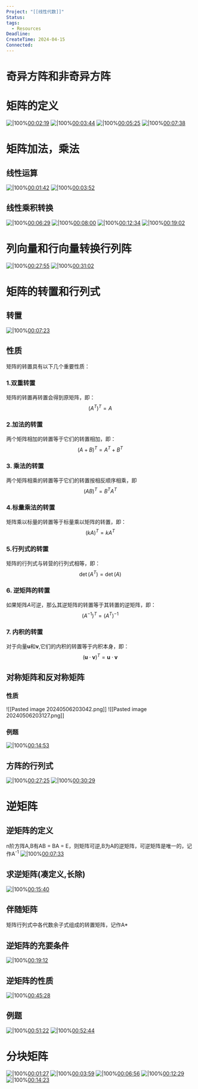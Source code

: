 ```yaml
---
Project: "[[线性代数]]"
Status: 
tags:
  - Resources
Deadline: 
CreateTime: 2024-04-15
Connected:
---
```

# 奇异方阵和非奇异方阵
# 矩阵的定义
![|100%](ziyunote-20240415_220945.jpg)[00:02:19](ziyunote://play?path=https%3A%2F%2Fwww.bilibili.com%2Fvideo%2FBV1eY4y1W7Gd%3Fp%3D6%26vd_source%3D8b450300cfa6415cb0312754cf65ba30&time=00:02:19)
![|100%](ziyunote-20240415_221025.jpg)[00:03:44](ziyunote://play?path=https%3A%2F%2Fwww.bilibili.com%2Fvideo%2FBV1eY4y1W7Gd%3Fp%3D6%26vd_source%3D8b450300cfa6415cb0312754cf65ba30&time=00:03:44)
![|100%](ziyunote-20240415_221101.jpg)[00:05:25](ziyunote://play?path=https%3A%2F%2Fwww.bilibili.com%2Fvideo%2FBV1eY4y1W7Gd%3Fp%3D6%26vd_source%3D8b450300cfa6415cb0312754cf65ba30&time=00:05:25)
![|100%](ziyunote-20240415_221220.jpg)[00:07:38](ziyunote://play?path=https%3A%2F%2Fwww.bilibili.com%2Fvideo%2FBV1eY4y1W7Gd%3Fp%3D6%26vd_source%3D8b450300cfa6415cb0312754cf65ba30&time=00:07:38)
# 矩阵加法，乘法
## 线性运算
![|100%](ziyunote-20240415_221310.jpg)[00:01:42](ziyunote://play?path=https%3A%2F%2Fwww.bilibili.com%2Fvideo%2FBV1eY4y1W7Gd%3Fp%3D7%26spm_id_from%3DpageDriver%26vd_source%3D8b450300cfa6415cb0312754cf65ba30&time=00:01:42)
![|100%](ziyunote-20240415_221339.jpg)[00:03:52](ziyunote://play?path=https%3A%2F%2Fwww.bilibili.com%2Fvideo%2FBV1eY4y1W7Gd%3Fp%3D7%26spm_id_from%3DpageDriver%26vd_source%3D8b450300cfa6415cb0312754cf65ba30&time=00:03:52)

## 线性乘积转换
![|100%](ziyunote-20240415_221537.jpg)[00:06:29](ziyunote://play?path=https%3A%2F%2Fwww.bilibili.com%2Fvideo%2FBV1eY4y1W7Gd%3Fp%3D7%26spm_id_from%3DpageDriver%26vd_source%3D8b450300cfa6415cb0312754cf65ba30&time=00:06:29)
![|100%](ziyunote-20240415_221807.jpg)[00:08:00](ziyunote://play?path=https%3A%2F%2Fwww.bilibili.com%2Fvideo%2FBV1eY4y1W7Gd%3Fp%3D7%26spm_id_from%3DpageDriver%26vd_source%3D8b450300cfa6415cb0312754cf65ba30&time=00:08:00)
![|100%](ziyunote-20240415_222220.jpg)[00:12:34](ziyunote://play?path=https%3A%2F%2Fwww.bilibili.com%2Fvideo%2FBV1eY4y1W7Gd%3Fp%3D7%26spm_id_from%3DpageDriver%26vd_source%3D8b450300cfa6415cb0312754cf65ba30&time=00:12:34)
![|100%](ziyunote-20240415_222602.jpg)[00:19:02](ziyunote://play?path=https%3A%2F%2Fwww.bilibili.com%2Fvideo%2FBV1eY4y1W7Gd%3Fp%3D7%26spm_id_from%3DpageDriver%26vd_source%3D8b450300cfa6415cb0312754cf65ba30&time=00:19:02)

# 列向量和行向量转换行列阵
![|100%](ziyunote-20240415_223154.jpg)[00:27:55](ziyunote://play?path=https%3A%2F%2Fwww.bilibili.com%2Fvideo%2FBV1eY4y1W7Gd%3Fp%3D7%26spm_id_from%3DpageDriver%26vd_source%3D8b450300cfa6415cb0312754cf65ba30&time=00:27:55)
![|100%](ziyunote-20240415_223332.jpg)[00:31:02](ziyunote://play?path=https%3A%2F%2Fwww.bilibili.com%2Fvideo%2FBV1eY4y1W7Gd%3Fp%3D7%26vd_source%3D8b450300cfa6415cb0312754cf65ba30&time=00:31:02)

# 矩阵的转置和行列式
## 转置
![|100%](ziyunote-20240506_202656.jpg)[00:07:23](ziyunote://play?path=https%3A%2F%2Fwww.bilibili.com%2Fvideo%2FBV1eY4y1W7Gd%3Fp%3D8%26vd_source%3D8b450300cfa6415cb0312754cf65ba30&time=00:07:23)

## 性质
矩阵的转置具有以下几个重要性质：

### 1.双重转置

矩阵的转置再转置会得到原矩阵，即：
$$(A^T)^T=A$$
### 2.加法的转置

两个矩阵相加的转置等于它们的转置相加，即：
$$(A+B)^T=A^T+B^T$$
### 3. 乘法的转置
两个矩阵相乘的转置等于它们的转置按相反顺序相乘，即
$$(AB)^T=B^TA^T$$

### 4.标量乘法的转置
矩阵乘以标量的转置等于标量乘以矩阵的转置，即：
$$(kA)^T=kA^T$$

### 5.行列式的转置
矩阵的行列式与转营的行列式相等，即：
$$\det(A^T)=\det(A)$$



### 6. 逆矩阵的转置
如果矩阵$A$可逆，那么其逆矩阵的转置等于其转置的逆矩阵，即：
$$(A^{-1})^T=(A^T)^{-1}$$
### 7. 内积的转置
对于向量$\mathbf{u}$和$\mathbf{v}$,它们的内积的转置等于内积本身，即：
$$(\mathbf{u}\cdot\mathbf{v})^T=\mathbf{u}\cdot\mathbf{v}$$
## 对称矩阵和反对称矩阵
### 性质
![[Pasted image 20240506203042.png]]
![[Pasted image 20240506203127.png]]
### 例题
![|100%](ziyunote-20240506_203324.jpg)[00:14:53](ziyunote://play?path=https%3A%2F%2Fwww.bilibili.com%2Fvideo%2FBV1eY4y1W7Gd%3Fp%3D8%26vd_source%3D8b450300cfa6415cb0312754cf65ba30&time=00:14:53)
## 方阵的行列式
![|100%](ziyunote-20240506_204052.jpg)[00:27:25](ziyunote://play?path=https%3A%2F%2Fwww.bilibili.com%2Fvideo%2FBV1eY4y1W7Gd%3Fp%3D8%26vd_source%3D8b450300cfa6415cb0312754cf65ba30&time=00:27:25)
![|100%](ziyunote-20240506_204220.jpg)[00:30:29](ziyunote://play?path=https%3A%2F%2Fwww.bilibili.com%2Fvideo%2FBV1eY4y1W7Gd%3Fp%3D8%26vd_source%3D8b450300cfa6415cb0312754cf65ba30&time=00:30:29)
# 逆矩阵
## 逆矩阵的定义
n阶方阵A,B有AB =  BA = E，则矩阵可逆,B为A的逆矩阵，可逆矩阵是唯一的，记作A<sup>-1</sup>
![|100%](ziyunote-20240506_195832.jpg)[00:07:33](ziyunote://play?path=https%3A%2F%2Fwww.bilibili.com%2Fvideo%2FBV1eY4y1W7Gd%3Fp%3D10%26vd_source%3D8b450300cfa6415cb0312754cf65ba30&time=00:07:33)
## 求逆矩阵(凑定义,长除)

![|100%](ziyunote-20240506_200435.jpg)[00:15:40](ziyunote://play?path=https%3A%2F%2Fwww.bilibili.com%2Fvideo%2FBV1eY4y1W7Gd%3Fp%3D10%26vd_source%3D8b450300cfa6415cb0312754cf65ba30&time=00:15:40)



## 伴随矩阵
矩阵行列式中各代数余子式组成的转置矩阵，记作A*
## 逆矩阵的充要条件
![|100%](ziyunote-20240506_200827.jpg)[00:19:12](ziyunote://play?path=https%3A%2F%2Fwww.bilibili.com%2Fvideo%2FBV1eY4y1W7Gd%3Fp%3D10%26vd_source%3D8b450300cfa6415cb0312754cf65ba30&time=00:19:12)

## 逆矩阵的性质
![|100%](ziyunote-20240506_204912.jpg)[00:45:28](ziyunote://play?path=https%3A%2F%2Fwww.bilibili.com%2Fvideo%2FBV1eY4y1W7Gd%3Fp%3D10%26vd_source%3D8b450300cfa6415cb0312754cf65ba30&time=00:45:28)

## 例题
![|100%](ziyunote-20240506_204958.jpg)[00:51:22](ziyunote://play?path=https%3A%2F%2Fwww.bilibili.com%2Fvideo%2FBV1eY4y1W7Gd%3Fp%3D10%26vd_source%3D8b450300cfa6415cb0312754cf65ba30&time=00:51:22)
![|100%](ziyunote-20240506_205025.jpg)[00:52:44](ziyunote://play?path=https%3A%2F%2Fwww.bilibili.com%2Fvideo%2FBV1eY4y1W7Gd%3Fp%3D10%26vd_source%3D8b450300cfa6415cb0312754cf65ba30&time=00:52:44)

# 分块矩阵
![|100%](ziyunote-20240506_213602.jpg)[00:01:27](ziyunote://play?path=https%3A%2F%2Fwww.bilibili.com%2Fvideo%2FBV1eY4y1W7Gd%3Fp%3D11%26vd_source%3D8b450300cfa6415cb0312754cf65ba30&time=00:01:27)
![|100%](ziyunote-20240506_213655.jpg)[00:03:59](ziyunote://play?path=https%3A%2F%2Fwww.bilibili.com%2Fvideo%2FBV1eY4y1W7Gd%3Fp%3D11%26vd_source%3D8b450300cfa6415cb0312754cf65ba30&time=00:03:59)
![|100%](ziyunote-20240506_213750.jpg)[00:06:56](ziyunote://play?path=https%3A%2F%2Fwww.bilibili.com%2Fvideo%2FBV1eY4y1W7Gd%3Fp%3D11%26vd_source%3D8b450300cfa6415cb0312754cf65ba30&time=00:06:56)
![|100%](ziyunote-20240506_214103.jpg)[00:12:29](ziyunote://play?path=https%3A%2F%2Fwww.bilibili.com%2Fvideo%2FBV1eY4y1W7Gd%3Fp%3D11%26vd_source%3D8b450300cfa6415cb0312754cf65ba30&time=00:12:29)
![|100%](ziyunote-20240506_214202.jpg)[00:14:23](ziyunote://play?path=https%3A%2F%2Fwww.bilibili.com%2Fvideo%2FBV1eY4y1W7Gd%3Fp%3D11%26vd_source%3D8b450300cfa6415cb0312754cf65ba30&time=00:14:23)